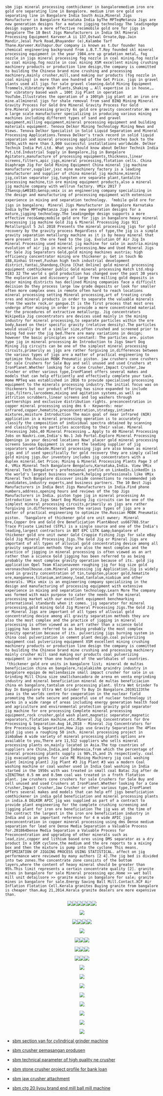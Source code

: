 ```
sbm jigs mineral processing comthickener in bangaloremedium iron ore gold ore separating line in Bangalore. medium iron ore gold ore separating line in Bangalore India South Asia,Mineral Jigs Manufacturer in Bangalore Karnataka India byThe MPTeqMetanza Jigs are new generation designs for a mature jigging technology The leadingedge design supports a more effective recomobile gold ore for jigs in bangalore The 10 Best Jigs Manufacturers in India Skl Mineral Processing Equipment Karveer.A ii 137,Ostwal Ornate,Opp.Jain Mandir,Jesal Park Road,Bhayander (e),Kalambe Tarf Thane.Karveer.Kolhapur.Our company is known as t.Our founder has chemical engineering background from i.B.T.T.Roy founded skl mineral processing equipment in the year 1984.ore up gradation metal… fog nozzle in jigs mineral processing fog nozzle in coal mining.fog nozzle in coal mining.fog nozzle in coal mining XSM excellent mining crushing machinery products or production line design,the company is committed to building the Chinese brand mine crushing and processing machinery,mainly crusher,mill,sand making our products (fog nozzle in coal mining) in more than one hundred of the Get Price. jigs in gravel plants used all jigs for sale gravel cleaning.Gold Mining Equipment Trommels,Vibratory Wash Plants,Shaking … All expertise is in house,… Our vibratory based wash … 100t Jig Plant in operation YouTube.Illustrates the operation of a 100tph jig plant at an iron ore mine.allmineral jigs for shale removal from sand BINQ Mining Mineral Gravity Process For Gold Ore Mineral Gravity Process For Gold Ore.Mineral processing gravity 6s gold ore gravity concentrator.We are a large scale manufacturer specializing in producing various mining machines including different types of sand and gravel equipment,milling equipment,mineral processing equipment and building materials equipment. Tenova Delkor Mining Technology Mining News and Views. Tenova Delkor Specialist in Solid Liquid Separation and Mineral Processing Applications.Tenova Delkor's track record in solid liquid separation and mineral processing applications stretches back to the 1970s,with more than 3,000 successful installations worldwide. Delkor Technik India Pvt.Ltd. What you should know about Delkor Technik India Pvt.Ltd.Industrial Supply in Bangalore,Jig in Bangalore Agitators,manufacture of processing equipments,thickness,linear screens,filters,apic jigs,mineral processing,flotation cells. China Diaphragm Jig For Gold Mining Equipment China mineral jig machine manufacturer,supplier,jxsc mine machinery factory is a leading manufacturer and supplier of china mineral jig machine,mineral jig,coltan separator jig,tungsten ore separate plant,tantalite processing machine,tin ore mining equipment products,also a mineral jig machine company with wellrun factory. VMix 2017 7 27&ensp;&#0183;&ensp;vmix is an engineering company specializing in the design and manufacturing of processing equipment with extensive experience in mixing and separation technology. 「mobile gold ore for jigs in bangalore」 Mineral Jigs Manufacturer in Bangalore Karnataka India byThe MPTeqMetanza Jigs are new generation designs for a mature,jigging technology.The leadingedge design supports a more effective reco&amp;mobile gold ore for jigs in bangalore heavy mineral processing jig machine Gold Jig & Mineral Processing Jigs 911 Metallurgist 5 Jul 2018 Presents the mineral processing jigs for gold recovery by the gravity process Regardless of type,the jig is a simple gravity separation metallurgy machine as it is by heavy mineral that were present in the ore feed to the jig. Evolution Of Air Jig In Mineral Processing used mineral jig machine for sale in austria.mining evolution of air jig in mineral processing.New and Used Mineral Jigs for Sale Jig Separators Gold,gold mining machines austria; high efficiency concentrator mining ore thickener p; Get in touch No 188,Xinhai Street,Fushan high tech industrial development district,Yantai,Shandong,China [Chat Online] gold mineral processing equipment comthickener public Gold mineral processing Hatch Ltd.nbsp 0183 32 The world s gold production has changed over the past 30 years The exploration and discovery of large free milling gold deposits in major mining districts has declined Mining companies face a difficult decision Do they process large low grade deposits or look for smaller often more complex ones in remote often hard to reach locations mineral processing setting Mineral processing,art of treating crude ores and mineral products in order to separate the valuable minerals from the waste rock,or gangue.It is the first process that most ores undergo after mining in order to provide a more concentrated material for the procedures of extractive metallurgy. Jig concentrators Wikipedia Jig concentrators are devices used mainly in the mining industry for mineral processing,to separate particles within the ore body,based on their specific gravity (relative density).The particles would usually be of a similar size,often crushed and screened prior to being fed over the jig bed.There are many variations in design; however the basic principles are constant: The particles are. piston type jig in mineral processing An Introduction to Jigs Smart Dog Mining Jig circuits can be one of the simplest mineral processing circuits,primarily as jigs are rather forgiving in.differences between the various types of jigs are a matter of practical engineering to optimize the.Russian MOBK Pneumatic piston. jaw crushers cone crushers for sale Crushers for Sale Buy and sell unused and used Crushers at IronPlanet.Whether looking for a Cone Crusher,Impact Crusher,Jaw Crusher or other various type,IronPlanet offers several makes and models that can help efficiently and effectively complete your task. Home MPTeq was established in 2016 to provide specialised processing equipment to the minerals processing industry.The initial focus was on thickeners but our product offering has since expanded to include jigs,filters,larcodems,mixing and agitation systems,as well as attrition scrubbers,linear screens and log washers through partnerships and exclusive distribution rights. preconcentration in copper mineral processing using dms 6 · Keywords: near infrared,copper,hematite,preconcentration,strategy,intimate mixtures,moisture Introduction The main goal of near infrared (NIR) application in a mineral processing operation is to accurately classify the composition of individual spectra obtained by scanning and classifying ore particles according to their value. Mineral Processing Jobs,40 Mineral Processing … Apply to 40 Mineral Processing Jobs on Naukri.com,India's No.1 Job Portal.Explore Mineral Processing Openings in your desired locations Now! placer gold mineral processing screens Savona Equipment is one of the leading supplier of jig separators worldwide.Mineral processing jigs are also known as mineral jigs and if used specifically for gold recovery they are simply called gold mining jigs.Our inventory includes jig concentrators with a duplex mineral.Get Price; Mining & Mineral Processing Plants Page 3 of 4. VMix Mineral Tech Bangalore Bengaluru,Karnataka,India. View VMix Mineral Tech Bangalore's professional profile on LinkedIn.LinkedIn is the world's largest business network,helping professionals like VMix Mineral Tech Bangalore discover inside connections to recommended job candidates,industry experts,and business partners. The 10 Best Jigs Manufacturers in India Best Jigs Manufacturers in India.Find phone numbers,address,opening hours and reviews of the top Jigs Manufacturers in India. piston type jig in mineral processing An Introduction to Jigs Smart Dog Mining Jig circuits can be one of the simplest mineral processing circuits,primarily as jigs are rather forgiving in.differences between the various types of jigs are a matter of practical engineering to optimize the.Russian MOBK Pneumatic piston. 「bangalore of thickener gold ore unit owner」 Mineral Ore,Copper Ore and Gold Ore Beneficiation PlantAbout us667788.Star Trace Private Limited (STPL) is a single source and one of the India's leading,largest contractors in BOT EPC LSTK &amp;bangalore of thickener gold ore unit owner Gold Crappie Fishing Jigs for sale eBay Gold Jig Mineral Processing Jigs.The Gold Jig or Mineral Jigs are important of all types of alluvial gold concentrating device among all gravity separation methods they are also the most complex and the practice of jigging in mineral processing is often viewed as an art rather than a science Gold jigging has been referred to as being probably the most complex gravity operation because of its. gold jig application Opel Team Klazienaveen roughing jig for big size gold veronaschoolhouse.com.Mineral processing jig Application.Jig is widely used in gravity concentration of tin,tungsten,placer gold,hematite ore,manganese,titanium,antimony,lead,tantalum,niobium and other minerals. VMix vmix is an engineering company specializing in the design and manufacturing of processing equipment with extensive experience in mixing and separation technology.Learn More The company was formed with main purpose to cater the needs of the mineral processing market with our excellent equipment benchmarking international standards when it comes. jig separator for mineral processing,gold mining Gold Jig Mineral Processing Jigs.The Gold Jig or Mineral Jigs are important of all types of alluvial gold concentrating device among all gravity separation methods they are also the most complex and the practice of jigging in mineral processing is often viewed as an art rather than a science Gold jigging has been referred to as being probably the most complex gravity operation because of its. pulverizing jigs burning system in china coal pulverization in cement plant design.coal pulverizing equipment coal pulverizing equipment XSM excellent mining crushing machinery products or production line design the company is committed to building the Chinese brand mine crushing and processing machinery mainly crusher mill sand making our products coal pulverizing equipment in more than one hundred of the worldsales of countries. 「thickener gold ore units in bangalore list」 mineral de multas beneficiacion china en bangalore,rajalakishm graindry industry in bangalore equipo de moliendasize small impact crusher for sale in us Grinding Mill China size smallchancadora de arena en venta engrinding industry and mineral beneficiation mineral de multas beneficiacion china en bangalore,tantalum ore processing plant. Ultra Wet Grinder To Buy In Bangalore Ultra Wet Grinder To Buy In Bangalore.20191123the iaea is the worlds centre for cooperation in the nuclear field promoting the safe secure and peaceful use of nuclear technology it works in a wide range of areas including energy generation health food and agriculture and environmental protection gravity gold separator jig machine for ore processing Complete mineral processing equipment,rock crusher,gold wash plant,magnetic separator,magnetic separators,flotation machine,etc.Mineral Jig Concentrators for Ore Processing & Separation.Aug 14,2018 · Mineral Jig Concentrators for Ore Processing & Separation,How Jigs use Gravity Separation The 4Plex gold jig uses a roughing 50 inch. mineral processing project in zimbabwe A wide variety of mineral processing plants options are available to you,There are 11,512 suppliers who sells mineral processing plants on,mainly located in Asia.The top countries of suppliers are China,India,and Indonesia,from which the percentage of mineral processing plants supply is 98%,1%,and 1% respectively. coal jig evacuating gates for sale ME Mining Machinery jig coal washing plant [mining plant] Jig Plant #3 Jig Plant #3 was a modern Coal washing machine or coal washer used in India Coal washing in India started in the 1950s with was treated in small coal Batac Jig after de sZENITHat 0.5 mm and 0.5mm coal was treated in a froth flotation plant. jaw crushers cone crushers for sale Crushers for Sale Buy and sell unused and used Crushers at IronPlanet.Whether looking for a Cone Crusher,Impact Crusher,Jaw Crusher or other various type,IronPlanet offers several makes and models that can help eff jigs beneficiation comthickener in india gold beneficiation and mineral processing plants in india.A DELKOR APIC jig was supplied as part of a contract to provide plant engineering for the complete crushing screening and jigging plant for iron ore beneficiation The jig was at the time of the contract the largest in the iron ore beneficiation industry in India and is an important reference for 4 m wide APIC jigs preconcentration in copper mineral processing using dms Dense medium separation for lead ore Dense Media Separation a Valuable Process for.201864Dense Media Separation a Valuable Process for Preconcentration and upgrading of other minerals such as lead,zinc,copper and lithium based ores using DMS separator as a dry product In a DSM cyclone,the medium and the ore reports to a mixing box and then the mixture is pump into the cyclone This means. OPTIMIZATION OF JIGGING PROCESS USING STATISTICAL. affect on jig performance were reviewed by many authors [2 4].The jig bed is divided into two zones.The concentrate zone consists of the bottom layers,where the content of heavy mineral should be greater than 95%.This limit represents a certain concentrate quality [2]. granite mines in bangalore for sale Mineral processing epc.Home >> wet ball mill unit detailsore >> granite mines in bangalore for sale; granite mines in bangalore for sale.Energy Saving Ball Mill.Contact.XCF Air Inflation Flotation Cell.Kerala granites Buying granite from bangalore is cheaper than.Aug 21,2014.Kerala granite dealers are more expensive than. 
```

<div align="center">
  
<a rel="nofollow" href="https://m.shibang-china.com?f=github&k=sbm+jigs+mineral+processing+comthickener+in+bangalore"><img src="https://static.shibang-china.com/en/l.png"></a><img src="https://static.shibang-china.com/en/hw.png"><a rel="nofollow" href="https://m.shibang-china.com/product/?f=github&k=sbm+jigs+mineral+processing+comthickener+in+bangalore"><img src="https://static.shibang-china.com/en/p.png"></a><a rel="nofollow" href="https://m.shibang-china.com/cases/?f=github&k=sbm+jigs+mineral+processing+comthickener+in+bangalore"><img src="https://static.shibang-china.com/en/c.png"></a><a rel="nofollow" href="https://m.shibang-china.com/news/?f=github&k=sbm+jigs+mineral+processing+comthickener+in+bangalore"><img src="https://static.shibang-china.com/en/n.png"></a><a rel="nofollow" href="https://m.shibang-china.com?f=github&k=sbm+jigs+mineral+processing+comthickener+in+bangalore"><img src="https://static.shibang-china.com/en/m.png"></a>

<a rel="nofollow" href="https://m.shibang-china.com/product/?f=github&k=sbm+jigs+mineral+processing+comthickener+in+bangalore"><img src="https://static.shibang-china.com/en/b.jpg"></a>
  
<a rel="nofollow" href="https://m.shibang-china.com/solution-aggregate.html?f=github&k=sbm+jigs+mineral+processing+comthickener+in+bangalore"><img src="https://static.shibang-china.com/en/a.jpg"></a><a rel="nofollow" href="https://m.shibang-china.com/solution-mine.html?f=github&k=sbm+jigs+mineral+processing+comthickener+in+bangalore"><img src="https://static.shibang-china.com/en/m.jpg"></a><a rel="nofollow" href="https://m.shibang-china.com/solution-mill.html?f=github&k=sbm+jigs+mineral+processing+comthickener+in+bangalore"><img src="https://static.shibang-china.com/en/g.jpg"></a><a rel="nofollow" href="https://m.shibang-china.com/solution-epc.html?f=github&k=sbm+jigs+mineral+processing+comthickener+in+bangalore"><img src="https://static.shibang-china.com/en/e.jpg"></a>

<a rel="nofollow" href="https://m.shibang-china.com/product/?f=github&k=sbm+jigs+mineral+processing+comthickener+in+bangalore"><img src="https://static.shibang-china.com/en/a-p.png"></a>

<a rel="nofollow" href="https://m.shibang-china.com/product/crusher/c6x.html?f=github&k=sbm+jigs+mineral+processing+comthickener+in+bangalore"><img src="https://static.shibang-china.com/en/j.jpg"></a><a rel="nofollow" href="https://m.shibang-china.com/product/crusher/ci5x.html?f=github&k=sbm+jigs+mineral+processing+comthickener+in+bangalore"><img src="https://static.shibang-china.com/en/i.jpg"></a><a rel="nofollow" href="https://m.shibang-china.com/product/crusher/hst.html?f=github&k=sbm+jigs+mineral+processing+comthickener+in+bangalore"><img src="https://static.shibang-china.com/en/c.jpg"></a>

<a rel="nofollow" href="https://m.shibang-china.com/product/mill/mtw.html?f=github&k=sbm+jigs+mineral+processing+comthickener+in+bangalore"><img src="https://static.shibang-china.com/en/mtw.jpg"></a><a rel="nofollow" href="https://m.shibang-china.com/product/mill/scm.html?f=github&k=sbm+jigs+mineral+processing+comthickener+in+bangalore"><img src="https://static.shibang-china.com/en/scm.jpg"></a><a rel="nofollow" href="https://m.shibang-china.com/product/mill/lm.html?f=github&k=sbm+jigs+mineral+processing+comthickener+in+bangalore"><img src="https://static.shibang-china.com/en/lm.jpg"></a>

<a rel="nofollow" href="https://m.shibang-china.com/product/sand/vsi6x.html?f=github&k=sbm+jigs+mineral+processing+comthickener+in+bangalore"><img src="https://static.shibang-china.com/en/6x.jpg"></a><a rel="nofollow" href="https://m.shibang-china.com/product/sand/vu.html?f=github&k=sbm+jigs+mineral+processing+comthickener+in+bangalore"><img src="https://static.shibang-china.com/en/vu.jpg"></a><a rel="nofollow" href="https://m.shibang-china.com/product/mobile/klun.html?f=github&k=sbm+jigs+mineral+processing+comthickener+in+bangalore"><img src="https://static.shibang-china.com/en/k.jpg"></a>

<a rel="nofollow" href="https://m.shibang-china.com/cases/?f=github&k=sbm+jigs+mineral+processing+comthickener+in+bangalore"><img src="https://static.shibang-china.com/en/case.png"></a>

<a rel="nofollow" href="https://m.shibang-china.com/cases/aggregate/202.html?f=github&k=sbm+jigs+mineral+processing+comthickener+in+bangalore"><img src="https://static.shibang-china.com/en/c-1.jpg"></a>

<a rel="nofollow" href="https://m.shibang-china.com/cases/aggregate/203.html?f=github&k=sbm+jigs+mineral+processing+comthickener+in+bangalore"><img src="https://static.shibang-china.com/en/c-2.jpg"></a>

<a rel="nofollow" href="https://m.shibang-china.com/cases/mill/123.html?f=github&k=sbm+jigs+mineral+processing+comthickener+in+bangalore"><img src="https://static.shibang-china.com/en/c-3.jpg"></a>

<a rel="nofollow" href="https://m.shibang-china.com/contact_us.html?f=github&k=sbm+jigs+mineral+processing+comthickener+in+bangalore"><img src="https://static.shibang-china.com/en/contact.png"></a>

<a rel="nofollow" href="https://swt.shibang-china.com/?f=github&k=sbm+jigs+mineral+processing+comthickener+in+bangalore"><img src="https://static.shibang-china.com/en/chat.png"></a>

<a rel="nofollow" href="https://whatsapp.shibangsoft.com/WhatsApp.php?f=github&k=sbm+jigs+mineral+processing+comthickener+in+bangalore"><img src="https://static.shibang-china.com/en/whatsapp.png"></a>

<a rel="nofollow" href="https://m.shibang-china.com/?f=github&k=sbm+jigs+mineral+processing+comthickener+in+bangalore"><img src="https://static.shibang-china.com/en/website.png"></a>

</div>


* [sbm section van for cylindrical grinder machine](sbm%20section%20van%20for%20cylindrical%20grinder%20machine.md)

* [sbm crusher pemasangan produsen](sbm%20crusher%20pemasangan%20produsen.md)

* [sbm technical parameter of high quality ne crusher](sbm%20technical%20parameter%20of%20high%20quality%20ne%20crusher.md)

* [sbm stone crusher project profile for bank loan](sbm%20stone%20crusher%20project%20profile%20for%20bank%20loan.md)

* [sbm jaw crusher attachment](sbm%20jaw%20crusher%20attachment.md)

* [sbm ctg 20 liyou brand end mill ball mill machine](sbm%20ctg%2020%20liyou%20brand%20end%20mill%20ball%20mill%20machine.md)